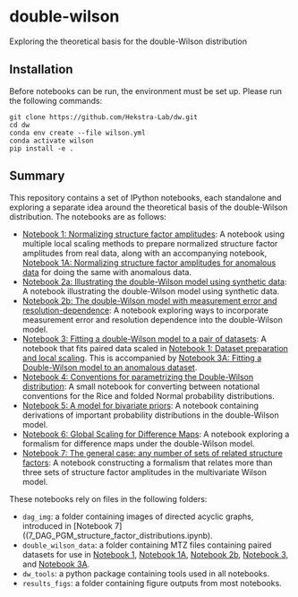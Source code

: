 # double-wilson

Exploring the theoretical basis for the double-Wilson distribution

## Installation

Before notebooks can be run, the environment must be set up. Please run the following commands:

```
git clone https://github.com/Hekstra-Lab/dw.git
cd dw
conda env create --file wilson.yml
conda activate wilson
pip install -e .
```

## Summary
This repository contains a set of IPython notebooks, each standalone and exploring a separate idea around the theoretical basis of the double-Wilson distribution. The notebooks are as follows:
- [Notebook 1: Normalizing structure factor amplitudes](1_Dataset_prep_and_local_scaling.ipynb): A notebook using multiple local scaling methods to prepare normalized structure factor amplitudes from real data, along with an accompanying notebook, [Notebook 1A: Normalizing structure factor amplitudes for anomalous data](1A_Anom_dataset_prep_and_scaling.ipynb) for doing the same with anomalous data. 
- [Notebook 2a: Illustrating the double-Wilson model using synthetic data](2a_Synthetic_data_example.ipynb): A notebook illustrating the double-Wilson model using synthetic data. 
- [Notebook 2b: The double-Wilson model with measurement error and resolution-dependence](2b_Measurement_error_res_dependence.ipynb): A notebook exploring ways to incorporate measurement error and resolution dependence into the double-Wilson model. 
- [Notebook 3: Fitting a double-Wilson model to a pair of datasets](3_Fitting_DW_to_paired_data.ipynb): A notebook that fits paired data scaled in [Notebook 1: Dataset preparation and local scaling](1_Dataset_prep_and_local_scaling.ipynb). This is accompanied by [Notebook 3A: Fitting a Double-Wilson model to an anomalous dataset](3A_Fitting_the_DW_model_to_anomalous_data.ipynb). 
- [Notebook 4: Conventions for parametrizing the Double-Wilson distribution](4_Parsing_DW_parameters.ipynb): A small notebook for converting between notational conventions for the Rice and folded Normal probability distributions.
- [Notebook 5: A model for bivariate priors](5_Bivariate_priors.ipynb): A notebook containing derivations of important probability distributions in the double-Wilson model. 
- [Notebook 6: Global Scaling for Difference Maps](6_Revisiting_difference_maps.ipynb): A notebook exploring a formalism for difference maps under the double-Wilson model. 
- [Notebook 7: The general case: any number of sets of related structure factors](7_DAG_PGM_structure_factor_distributions.ipynb): A notebook constructing a formalism that relates more than three sets of structure factor amplitudes in the multivariate Wilson model.

These notebooks rely on files in the following folders:
- `dag_img`: a folder containing images of directed acyclic graphs, introduced in [Notebook 7]((7_DAG_PGM_structure_factor_distributions.ipynb). 
- `double_wilson_data`: a folder containing MTZ files containing paired datasets for use in [Notebook 1](1_Dataset_prep_and_local_scaling.ipynb), [Notebook 1A](1A_Anom_dataset_prep_and_scaling.ipynb), [Notebook 2b](2b_Measurement_error_res_dependence.ipynb), [Notebook 3](3_Fitting_DW_to_paired_data.ipynb), and [Notebook 3A](3A_Fitting_the_DW_model_to_anomalous_data.ipynb). 
- `dw_tools`: a python package containing tools used in all notebooks. 
- `results_figs`: a folder containing figure outputs from most notebooks. 